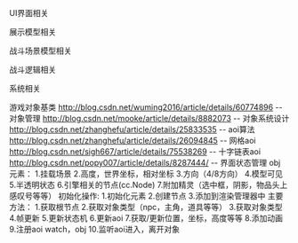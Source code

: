 UI界面相关

展示模型相关

战斗场景模型相关

战斗逻辑相关

系统相关

游戏对象基类
http://blog.csdn.net/wuming2016/article/details/60774896   -- 对象管理
http://blog.csdn.net/mooke/article/details/8882073		   -- 对象系统设计
http://blog.csdn.net/zhanghefu/article/details/25833535    -- aoi算法
http://blog.csdn.net/zhanghefu/article/details/26094845    -- 网格aoi
http://blog.csdn.net/sigh667/article/details/75538269      -- 十字链表aoi
http://blog.csdn.net/popy007/article/details/8287444/      -- 界面状态管理
obj
元素：
1.挂载场景
2.高度，世界坐标，相对坐标
3.方向（4/8方向）
4.模型可见
5.半透明状态
6.引擎相关的节点(cc.Node)
7.附加精灵（选中框，阴影，物品头上感叹号等等）
初始化操作:
1.初始化元素
2.创建节点
3.添加到渲染管理器中
主要方法：
1.获取根节点
2.获取对象类型（npc，主角，道具等等）
3.获取对象类型
4.帧更新
5.更新状态机
6.更新aoi
7.获取/更新位置，坐标，高度等等
8.添加动画
9.注册aoi watch，obj
10.监听aoi进入，离开对象


